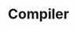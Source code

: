 ---
layout: posts_by_category
categories: Compiler
title: Compiler
permalink: /category/Compiler
---
